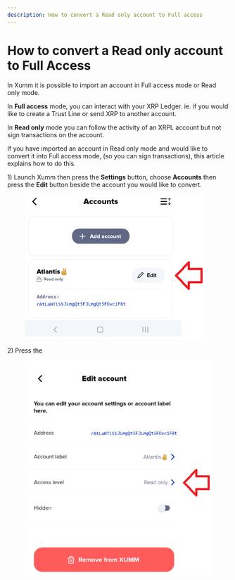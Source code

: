 ```yaml
---
description: How to convert a Read only account to Full access
---
```


# How to convert a Read only account to Full Access

In Xumm it is possible to import an account in Full access mode or Read only mode.

In **Full access** mode, you can interact with your XRP Ledger. ie. if you would like to create a Trust Line or send XRP to another account.

In **Read only** mode you can follow the activity of an XRPL account but not sign transactions on the account.&#x20;

If you have imported an account in Read only mode and would like to convert it into Full access mode, (so you can sign transactions), this article explains how to do this.



1\) Launch Xumm then press the **Settings** button, choose **Accounts** then press the **Edit** button beside the account you would like to convert.

<figure><img src="../.gitbook/assets/Read only -1.png" alt=""><figcaption></figcaption></figure>

2\) Press the&#x20;

<figure><img src="../.gitbook/assets/Read only -2.png" alt=""><figcaption></figcaption></figure>
